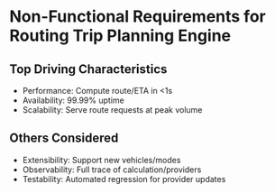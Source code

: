 # Non-Functional Requirements for Routing Trip Planning Engine

## Top Driving Characteristics
- Performance: Compute route/ETA in <1s
- Availability: 99.99% uptime
- Scalability: Serve route requests at peak volume

## Others Considered
- Extensibility: Support new vehicles/modes
- Observability: Full trace of calculation/providers
- Testability: Automated regression for provider updates
